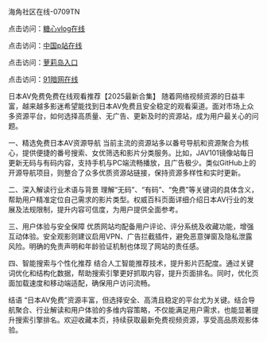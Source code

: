 
海角社区在线-0709TN

点击访问：<a href="https://heiliaoxwd5i8.pages.dev">糖心vlog在线</a>

点击访问：<a href="https://heiliaoow5kzm.pages.dev">中国p站在线</a>

点击访问：<a href="https://heiliaowt0d7p.pages.dev">萝莉岛入口</a>

点击访问：<a href="https://heiliaoga6s9v.pages.dev">91暗网在线</a>


日本AV免费免费在线观看推荐【2025最新合集】
随着网络视频资源的日益丰富，越来越多影迷希望能找到日本AV免费且安全稳定的观看渠道。面对市场上众多资源平台，如何选择高质量、无广告、更新及时的资源站，成为用户最关心的问题。

一、精选免费日本AV资源导航
当前主流的资源站多以番号导航和资源聚合为核心，提供便捷的番号搜索、女优筛选和影片分类服务。比如，JAV101镜像站每日更新无码与有码内容，支持手机与PC端流畅播放，且广告极少。类似GitHub上的开源导航项目，则整合了众多优质资源站链接，保持资源多样性和实时更新。

二、深入解读行业术语与背景
理解“无码”、“有码”、“免费”等关键词的具体含义，帮助用户精准定位自己需求的影片类型。权威百科页面详细介绍日本AV行业的发展及法规限制，提升内容可信度，为用户提供全面参考。

三、用户体验与安全保障
优质网站均配备用户评论、评分系统及收藏功能，增强互动体验。安全观影则建议启用VPN、广告拦截插件，避免恶意弹窗及隐私泄露风险。明确的免责声明和年龄验证机制也体现了网站的责任感。

四、智能搜索与个性化推荐
结合人工智能推荐技术，提升影片匹配度。通过关键词优化和结构化数据，帮助搜索引擎更好抓取内容，提升页面排名。同时，优化页面加载速度和移动端适配，确保用户访问流畅。

结语
“日本AV免费”资源丰富，但选择安全、高清且稳定的平台尤为关键。结合导航聚合、行业解读和用户体验的多维内容策略，不仅能满足用户需求，也能显著提升搜索引擎排名。欢迎收藏本页，持续获取最新免费视频资源，享受高品质观影体验。




<span style="display:none;">[Canonical link](  ）</span>
